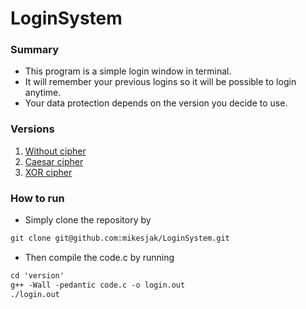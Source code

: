 # LoginSystem

### Summary

- This program is a simple login window in terminal.
- It will remember your previous logins so it will be possible to login anytime.
- Your data protection depends on the version you decide to use.

### Versions
1. [Without cipher][WO]
2. [Caesar cipher][Caesar]
3. [XOR cipher][XOR]

### How to run

- Simply clone the repository by
```md
git clone git@github.com:mikesjak/LoginSystem.git
```
- Then compile the code.c by running
```md
cd 'version'
g++ -Wall -pedantic code.c -o login.out
./login.out
```

[WO]: https://github.com/mikesjak/LoginSystem/tree/main/WOcipher
[Caesar]: https://github.com/mikesjak/LoginSystem/tree/main/Caesar
[XOR]: https://github.com/mikesjak/LoginSystem/tree/main/XOR